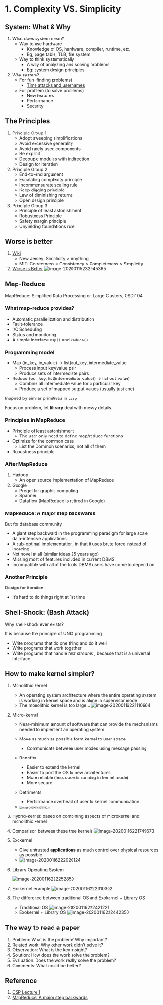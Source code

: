 # 1. Complexity VS. Simplicity

## System: What & Why

1. What does system mean?
   - Way to use hardware
     - Knowledge of OS, hardware, compiler, runtime, etc.
     - Eg, page table, TLB, file system
   - Way to think systematically
     - A way of analyzing and solving problems
     - Eg: system design principles
2. Why system?
   - For fun (finding problems)
     - [Time attacks and usernames](https://www.brendanlong.com/timing-attacks-and-usernames.html)
   - For problem (to solve problems)
     - New features
     - Performance
     - Security

## The Principles

1. Principle Group 1
   - Adopt sweeping simplifications
   - Avoid excessive generality
   - Avoid rarely used components
   - Be explicit
   - Decouple modules with indirection
   - Design for iteration
2. Principle Group 2
   - End-to-end argument
   - Escalating complexity principle
   - Incommensurate scaling rule
   - Keep digging principle
   - Law of diminishing returns
   - Open design principle
3. Principle Group 3
   - Principle of least astonishment
   - Robustness Principle
   - Safety margin principle
   - Unyielding foundations rule

## Worse is better

1. [Wiki](https://en.wikipedia.org/wiki/Worse_is_better) 
   - New Jersey: Simplicity > Anything
   - MIT: Correctness = Consistency  > Completeness > Simplicity
2. [Worse is Better](http://dreamsongs.com/WorseIsBetter.html)
   ![image-20200115232945365](lec1.assets/image-20200115232945365.png)

## Map-Reduce

MapReduce: Simplified Data Processing on Large Clusters, OSDI’ 04

### What map-reduce provides?

- Automatic parallelization and distribution
- Fault-tolerance
- I/O Scheduling
- Status and monitoring
- A simple interface `map()` and `reduce()`

### Programming model

- Map (in_key, in_valuie) -> list(out_key, intermediate_value)
  - Process input key/value pair
  - Produce sets of intermediate pairs
- Reduce (out_key, list(intermediate_value)) -> list(out_value)
  - Combine all intermediate value for a particular key
  - Produce a set of mapped output values (usually just one)

Inspired by similar primitives in `Lisp`

Focus on problem, let **library** deal with messy details. 

### Principles in MapReduce

- Principle of least astonishment
  - The user only need to define map/reduce functions
- Optimize for the common case
  - List the Common scenarios, not all of them
- Robustness principle

### After MapReduce

1. Hadoop
   - An open source implementation of MapReduce
2. Google
   - Pregel for graphic computing
   - Spanner 
   - Dataflow (MapReduce is retired in Google)

### MapReduce: A major step backwards

But for database community

- A giant step backward in the programming paradigm for large scale data-intensive applications
- A sub-optimal implementation, in that it uses brute force instead of indexing
- Not novel at all (similar ideas 25 years ago)
- Missing most of features included in current DBMS
- Incompatible with all of the tools DBMS users have come to depend on

### Another Principle

Design for iteration

- It’s hard to do things right at 1st time

## Shell-Shock: (Bash Attack)

Why shell-shock ever exists?

It is because the principle of UNIX programming

- Write programs that do one thing and do it well
- Write programs that work together
- Write programs that handle *text streams* , because that is a universal interface

## How to make kernel simpler?

1. Monolithic kernel

   - An operating system architecture where the entire operating system is working in kernel space and is alone in supervisor mode
   - The monolithic kernel is too large...
     ![image-20200116221110964](lec1.assets/image-20200116221110964.png)

2. Micro-kernel

   - Near-minimum amount of software that can provide the mechanisms  needed to implement an operating system
   - Move as much as possible form kernel to user space
     - Communicate between user modes using message passing
   - Benefits
     - Easier to extend the kernel
     - Easier to port the OS to new architectures
     - More reliable (less code is running in kernel mode)
     - More secure
   - Detriments
     - Performance overhead of user to kernel communication

   - <img src="lec1.assets/image-20200116221558221.png" alt="image-20200116221558221" style="zoom: 50%;" />

3. Hybrid-kernel: based on combining aspects of microkernel and monolithic kernel 

4. Comparison between these tree kernels
   ![image-20200116221749673](lec1.assets/image-20200116221749673.png)

5. Exokernel

   - Give untrusted **applications** as much control over physical resources as possible
   - ![image-20200116222020124](lec1.assets/image-20200116222020124.png)

6. Library Operating System

   ![image-20200116222252859](lec1.assets/image-20200116222252859.png)

7. Exokernel example
   ![image-20200116222310302](lec1.assets/image-20200116222310302.png)

8. The difference between traditional OS and Exokernel + Library OS

   - Traditional OS
     ![image-20200116222421221](lec1.assets/image-20200116222421221.png)
   - Exokernel + Library OS
     ![image-20200116222442350](lec1.assets/image-20200116222442350.png)

## The way to read a paper

1. Problem: What is the problem? Why important?
2. Related work: Why other work didn’t solve it?
3. Observation: What is the key insight?
4. Solution: How does the work solve the problem?
5. Evaluation: Does the work really solve the problem?
6. Comments: What could be better?

## Reference

1. [CSP Lecture 1](https://ipads.se.sjtu.edu.cn/courses/csp/slides/CSP_01_Introduction.pptx)
2. [MapReduce: A major step backwards](https://homes.cs.washington.edu/~billhowe/mapreduce_a_major_step_backwards.html)

